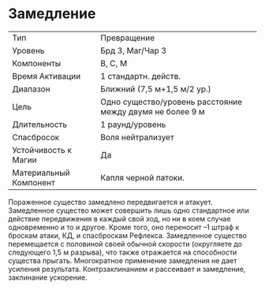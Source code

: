 
# Замедление

| | |
|---|---|
|Тип|Превращение|
|Уровень| Брд 3, Маг/Чар 3|
|Компоненты| В, С, М|
|Время Активации| 1 стандартн. действ.|
|Диапазон| Ближний (7,5 м+1,5 м/2 ур.)|
|Цель| Одно существо/уровень расстояние между двумя не более 9 м|
|Длительность| 1 раунд/уровень|
|Спасбросок| Воля нейтрализует|
|Устойчивость к Магии| Да|
|Материальный Компонент| Капля черной патоки.|

Пораженное существо замедлено передвигается и атакует. Замедленное существо может совершить лишь одно стандартное или действие передвижения в каждый свой ход, но ни в коем случае одновременно и то и другое. Кроме того, оно переносит –1 штраф к броскам атаки, КД, и спасброскам Рефлекса. Замедленное существо перемещается с половиной своей обычной скорости (округляете до следующего 1,5 м разрыва), что также отражается на способности существа прыгать. Многократное применение замедления не дает усиления результата. Контрзаклинанием и рассеивает и замедление, заклинание ускорение.
